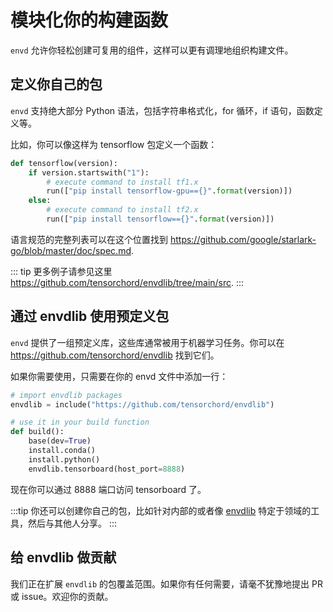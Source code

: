 # 模块化你的构建函数

`envd` 允许你轻松创建可复用的组件，这样可以更有调理地组织构建文件。

## 定义你自己的包

`envd` 支持绝大部分 Python 语法，包括字符串格式化，for 循环，if 语句，函数定义等。


比如，你可以像这样为 tensorflow 包定义一个函数：
```python
def tensorflow(version):
    if version.startswith("1"):
        # execute command to install tf1.x
        run(["pip install tensorflow-gpu=={}".format(version)])
    else:
        # execute command to install tf2.x
        run(["pip install tensorflow=={}".format(version)]) 
```
语言规范的完整列表可以在这个位置找到 https://github.com/google/starlark-go/blob/master/doc/spec.md.

::: tip
更多例子请参见这里 https://github.com/tensorchord/envdlib/tree/main/src.
:::

## 通过 envdlib 使用预定义包

`envd` 提供了一组预定义库，这些库通常被用于机器学习任务。你可以在 https://github.com/tensorchord/envdlib 找到它们。

如果你需要使用，只需要在你的 envd 文件中添加一行：
```python
# import envdlib packages
envdlib = include("https://github.com/tensorchord/envdlib")

# use it in your build function
def build():
    base(dev=True)
    install.conda()
    install.python()
    envdlib.tensorboard(host_port=8888)
```

现在你可以通过 8888 端口访问 tensorboard 了。

:::tip
你还可以创建你自己的包，比如针对内部的或者像 [envdlib](https://github.com/tensorchord/envdlib) 特定于领域的工具，然后与其他人分享。
:::

## 给 envdlib 做贡献

我们正在扩展 `envdlib` 的包覆盖范围。如果你有任何需要，请毫不犹豫地提出 PR 或 issue。欢迎你的贡献。
